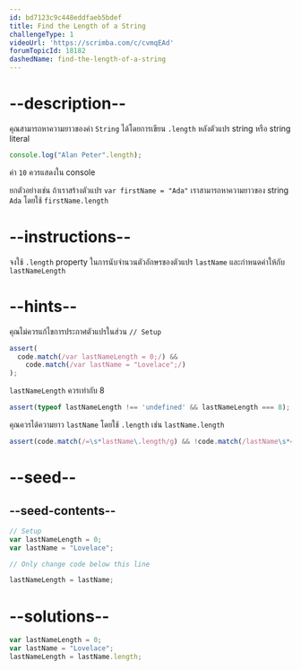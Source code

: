 ```yaml
---
id: bd7123c9c448eddfaeb5bdef
title: Find the Length of a String
challengeType: 1
videoUrl: 'https://scrimba.com/c/cvmqEAd'
forumTopicId: 18182
dashedName: find-the-length-of-a-string
---
```


# --description--

คุณสามารถหาความยาวของค่า `String` ได้โดยการเขียน `.length` หลังตัวแปร string หรือ string literal

```js
console.log("Alan Peter".length);
```

ค่า `10` ควรแสดงใน console

ยกตัวอย่างเช่น ถ้าเราสร้างตัวแปร `var firstName = "Ada"` เราสามารถหาความยาวของ string `Ada` โดยใช้ `firstName.length` 


# --instructions--

จงใช้ `.length` property ในการนับจำนวนตัวอักษรของตัวแปร `lastName` และกำหนดค่าให้กับ `lastNameLength`

# --hints--

คุณไม่ควรแก้ไขการประกาศตัวแปรในส่วน `// Setup`

```js
assert(
  code.match(/var lastNameLength = 0;/) &&
    code.match(/var lastName = "Lovelace";/)
);
```

`lastNameLength` ควรเท่ากับ 8

```js
assert(typeof lastNameLength !== 'undefined' && lastNameLength === 8);
```

คุณควรได้ความยาว `lastName` โดยใช้ `.length` เช่น `lastName.length`

```js
assert(code.match(/=\s*lastName\.length/g) && !code.match(/lastName\s*=\s*8/));
```

# --seed--

## --seed-contents--

```js
// Setup
var lastNameLength = 0;
var lastName = "Lovelace";

// Only change code below this line

lastNameLength = lastName;
```

# --solutions--

```js
var lastNameLength = 0;
var lastName = "Lovelace";
lastNameLength = lastName.length;
```
